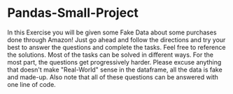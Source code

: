 # Pandas-Small-Project
In this Exercise you will be given some Fake Data about some purchases done through Amazon! Just go ahead and follow the directions and try your best to answer the questions and complete the tasks. Feel free to reference the solutions. Most of the tasks can be solved in different ways. For the most part, the questions get progressively harder.  Please excuse anything that doesn't make "Real-World" sense in the dataframe, all the data is fake and made-up.  Also note that all of these questions can be answered with one line of code.
